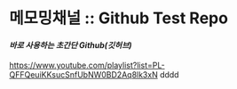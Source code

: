 # 메모밍채널 :: Github Test Repo

#### ***바로 사용하는 초간단 Github(깃허브)***
https://www.youtube.com/playlist?list=PL-QFFQeuiKKsucSnfUbNW0BD2Aq8lk3xN
dddd
